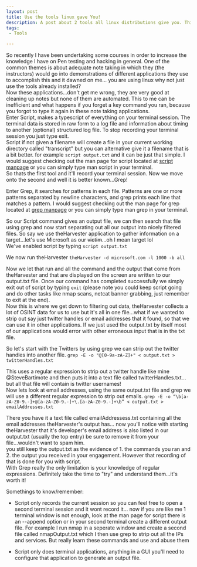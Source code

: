 ```yaml
---
layout: post
title: Use the tools linux gave You!
description: A post about 2 tools all linux distributions give you. This is handy for recording and extracting data.
tags:
 - Tools

---
```

So recently I have been undertaking some courses in order to increase the knowledge I have on Pen testing and hacking in general. One of the common themes is about adequate note taking in which they (the instructors) would go into demonstrations of different applications they use to accomplish this and it dawned on me... you are using linux why not just use the tools already installed?<br />
Now these applications...don't get me wrong, they are very good at cleaning up notes but none of them are automated. This to me can be inefficient and what happens if you forget a key command you ran, because you forgot to type it again in these note taking applications.<br />
Enter Script, makes a typescript of everything on your terminal session. The terminal data is stored in raw form to a log file and information about timing to another (optional) structured log file. To stop recording your terminal session you just type exit. <br />
Script if not given a filename will create a file in your current working directory called "transcript" but you can alternative give it a filename that is a bit better. for example  `script output.txt` and it can be just that simple. I would suggest checking out the man page for script located at [script manpage](http://man7.org/linux/man-pages/man1/script.1.html) or you can simply type man script in your terminal.<br />
So thats the first tool and it'll record your terminal session. Now we move onto the second and well it is better known...Grep! 

Enter Grep, it searches for patterns in each file.  Patterns are one or more patterns separated by newline characters, and grep prints each line that matches a pattern. I would suggest checking out the man page for grep located at [grep manpage](http://www.man7.org/linux/man-pages/man1/grep.1.html) or you can simply type man grep in your terminal. 

So our Script command gives an output file, we can then search that file using grep and now start separating out all our output into nicely filtered files. So say we use theHarvester application to gather information on a target...let's use Microsoft as our ~~victim~~...oh I mean target lol
<br />
We've enabled script by typing `script output.txt` 

We now run theHarvester `theHarvester -d microsoft.com -l 1000 -b all`

Now we let that run and all the command and the output that come from theHarvester and that are displayed on the screen are written to our output.txt file. Once our command has completed successfully we simply exit out of script by typing `exit` (please note you could keep script going and do other tasks like nmap scans, netcat banner grabbing, just remember to exit at the end).
<br />
Now this is where we get down to filtering out data, theHarvester collects a lot of OSINT data for us to use but it's all in one file...what if we wanted to strip out say just twitter handles or email addresses that it found, so that we can use it in other applications. If we just used the output.txt by itself most of our applications would error with other erroneous input that is in the txt file. 

So let's start with the Twitters by using grep we can strip out the twitter handles into another file. `grep -E -o "@[0-9a-zA-Z]+" < output.txt > twitterHandles.txt` 

This uses a regular expression to strip out a twitter handle like mine @SteveBartimote and then puts it into a text file called twitterHandles.txt... but all that file will contain is twitter usernames!
<br />
Now lets look at email addresses, using the same output.txt file and grep we will use a different regular expression to strip out emails. `grep -E -o “\b[a-zA-Z0-9.-]+@[a-zA-Z0-9.-]+\.[a-zA-Z0-9.-]+\b” < output.txt > emailAddresses.txt`

There you have it a text file called emailAddressess.txt containing all the email addresses theHarvester's output has... now you'll notice with starting theHarvester that it's developer's email address is also listed in our output.txt (usually the top entry) be sure to remove it from your file...wouldn't want to spam him.
<br /> you still keep the output.txt as the evidence of 1. the commands you ran and 2. the output you received in your engagement. However that recording of that is done for you with script.
<br />
With Grep really the only limitation is your knowledge of regular expressions. Definitely take the time to "try" and understand them...it's worth it!

Somethings to know/remember:
* Script only records the current session so you can feel free to open a second terminal session and it wont record it... now if you are like me 1 terminal window is not enough, look at the man page for script there is an --append option or in your second terminal create a different output file. For example I run nmap in a seperate window and create a second file called nmapOutput.txt which I then use grep to strip out all the IPs and services. But really learn these commands and use and abuse them

* Script only does terminal applications, anything in a GUI you'll need to configure that application to generate an output file.
